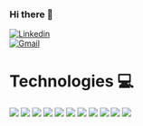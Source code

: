 <h3> Hi there 👋 </h3>

[![Linkedin](https://img.shields.io/badge/LinkedIn-0077B5?style=for-the-badge&logo=linkedin&logoColor=white)](https://www.linkedin.com/in/vinicius-santos-8442681b8/)									
[![Gmail](https://img.shields.io/badge/Gmail-D14836?style=for-the-badge&logo=gmail&logoColor=white)](mailto:viniciusantos.florencio@gmail.com)	

<div>
		<h1>Technologies 💻</h1>
		<img src=https://img.shields.io/badge/Linux-FCC624?style=for-the-badge&logo=linux&logoColor=black />
		<img src=https://img.shields.io/badge/Ubuntu-E95420?style=for-the-badge&logo=ubuntu&logoColor=white />
		<img src=https://img.shields.io/badge/TypeScript-007ACC?style=for-the-badge&logo=typescript&logoColor=white />
		<img src=https://img.shields.io/badge/React_Native-20232A?style=for-the-badge&logo=react&logoColor=61DAFB />
		<img src=https://img.shields.io/badge/React-20232A?style=for-the-badge&logo=react&logoColor=61DAFB />
		<img src=https://img.shields.io/badge/Node.js-43853D?style=for-the-badge&logo=node.js&logoColor=white />
		<img src=https://img.shields.io/badge/Express.js-404D59?style=for-the-badge />
		<img src=https://img.shields.io/badge/JavaScript-323330?style=for-the-badge&logo=javascript&logoColor=F7DF1E />
		<img src=https://img.shields.io/badge/MySQL-005C84?style=for-the-badge&logo=mysql&logoColor=white />
		<img src=https://img.shields.io/badge/GIT-E44C30?style=for-the-badge&logo=git&logoColor=white />
		<img src=https://img.shields.io/badge/Visual_Studio_Code-0078D4?style=for-the-badge&logo=visual%20studio%20code&logoColor=white />
</div>
